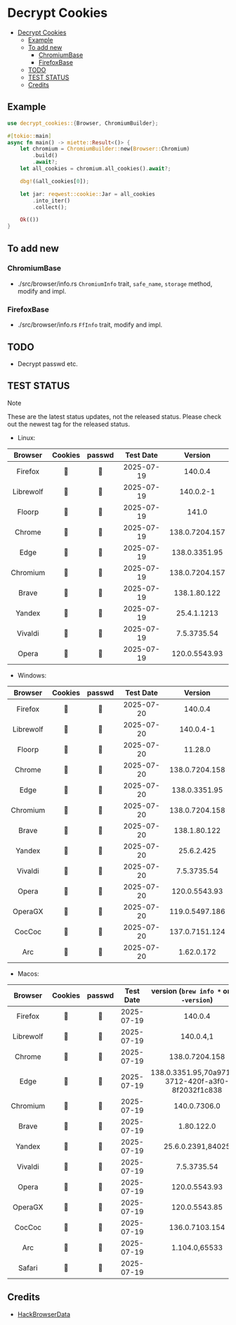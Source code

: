 # Decrypt Cookies

<!--toc:start-->

- [Decrypt Cookies](#decrypt-cookies)
  - [Example](#example)
  - [To add new](#to-add-new)
    - [ChromiumBase](#chromiumbase)
    - [FirefoxBase](#firefoxbase)
  - [TODO](#todo)
  - [TEST STATUS](#test-status)
  - [Credits](#credits)
  <!--toc:end-->

## Example

```rust
use decrypt_cookies::{Browser, ChromiumBuilder};

#[tokio::main]
async fn main() -> miette::Result<()> {
    let chromium = ChromiumBuilder::new(Browser::Chromium)
        .build()
        .await?;
    let all_cookies = chromium.all_cookies().await?;

    dbg!(&all_cookies[0]);

    let jar: reqwest::cookie::Jar = all_cookies
        .into_iter()
        .collect();

    Ok(())
}
```

## To add new

### ChromiumBase

- ./src/browser/info.rs `ChromiumInfo` trait,
  `safe_name`, `storage` method, modify and impl.

### FirefoxBase

- ./src/browser/info.rs `FfInfo` trait, modify and impl.

## TODO

- Decrypt passwd etc.

## TEST STATUS

> [!NOTE]
>
> These are the latest status updates, not the released status.
> Please check out the newest tag for the released status.

- Linux:

|  Browser  | Cookies | passwd | Test Date  |    Version     |
| :-------: | :-----: | :----: | :--------: | :------------: |
|  Firefox  |   🔑    |   🚫   | 2025-07-19 |    140.0.4     |
| Librewolf |   🔑    |   🚫   | 2025-07-19 |   140.0.2-1    |
|  Floorp   |   🔑    |   🚫   | 2025-07-19 |     141.0      |
|  Chrome   |   🔑    |   🔑   | 2025-07-19 | 138.0.7204.157 |
|   Edge    |   🔑    |   🔑   | 2025-07-19 | 138.0.3351.95  |
| Chromium  |   🔑    |   🔑   | 2025-07-19 | 138.0.7204.157 |
|   Brave   |   🔑    |   🔑   | 2025-07-19 |  138.1.80.122  |
|  Yandex   |   🔑    |   🚫   | 2025-07-19 |  25.4.1.1213   |
|  Vivaldi  |   🔑    |   🔑   | 2025-07-19 |  7.5.3735.54   |
|   Opera   |   🔑    |   🔑   | 2025-07-19 | 120.0.5543.93  |

- Windows:

|  Browser  | Cookies | passwd | Test Date  |    Version     |
| :-------: | :-----: | :----: | :--------: | :------------: |
|  Firefox  |   🔑    |   🚫   | 2025-07-20 |    140.0.4     |
| Librewolf |   🔑    |   🚫   | 2025-07-20 |   140.0.4-1    |
|  Floorp   |   🔑    |   🚫   | 2025-07-20 |    11.28.0     |
|  Chrome   |   🔑    |   🔑   | 2025-07-20 | 138.0.7204.158 |
|   Edge    |   🔑    |   🔑   | 2025-07-20 | 138.0.3351.95  |
| Chromium  |   🔑    |   🔑   | 2025-07-20 | 138.0.7204.158 |
|   Brave   |   🔑    |   🔑   | 2025-07-20 |  138.1.80.122  |
|  Yandex   |   🔑    |   🚫   | 2025-07-20 |   25.6.2.425   |
|  Vivaldi  |   🔑    |   🔑   | 2025-07-20 |  7.5.3735.54   |
|   Opera   |   🔑    |   🔑   | 2025-07-20 | 120.0.5543.93  |
|  OperaGX  |   🔑    |   🔑   | 2025-07-20 | 119.0.5497.186 |
|  CocCoc   |   🔑    |   🔑   | 2025-07-20 | 137.0.7151.124 |
|    Arc    |   🔑    |   🔑   | 2025-07-20 |   1.62.0.172   |

- Macos:

|  Browser  | Cookies | passwd | Test Date  |      version (`brew info *` or `* --version`)      |
| :-------: | :-----: | :----: | :--------: | :------------------------------------------------: |
|  Firefox  |   🔑    |   🚫   | 2025-07-19 |                      140.0.4                       |
| Librewolf |   🔑    |   🚫   | 2025-07-19 |                     140.0.4,1                      |
|  Chrome   |   🔑    |   🔑   | 2025-07-19 |                   138.0.7204.158                   |
|   Edge    |   🔑    |   🔑   | 2025-07-19 | 138.0.3351.95,70a9712a-3712-420f-a3f0-8f2032f1c838 |
| Chromium  |   🔑    |   🔑   | 2025-07-19 |                    140.0.7306.0                    |
|   Brave   |   🔑    |   🔑   | 2025-07-19 |                     1.80.122.0                     |
|  Yandex   |   🔑    |   🚫   | 2025-07-19 |                 25.6.0.2391,84025                  |
|  Vivaldi  |   🔑    |   🔑   | 2025-07-19 |                    7.5.3735.54                     |
|   Opera   |   🔑    |   🔑   | 2025-07-19 |                   120.0.5543.93                    |
|  OperaGX  |   🔑    |   🔑   | 2025-07-19 |                   120.0.5543.85                    |
|  CocCoc   |   🔑    |   🔑   | 2025-07-19 |                   136.0.7103.154                   |
|    Arc    |   🔑    |   🔑   | 2025-07-19 |                   1.104.0,65533                    |
|  Safari   |   🔑    |   🚫   | 2025-07-19 |                                                    |

## Credits

- [HackBrowserData](https://github.com/moonD4rk/HackBrowserData)
